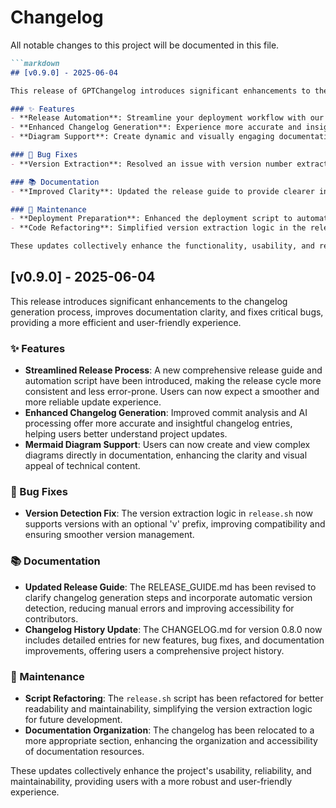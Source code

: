 # Changelog

All notable changes to this project will be documented in this file.

```markdown
```markdown
## [v0.9.0] - 2025-06-04

This release of GPTChangelog introduces significant enhancements to the changelog generation process, making it more user-friendly and efficient. Users will benefit from improved automation, documentation, and visualization capabilities.

### ✨ Features  
- **Release Automation**: Streamline your deployment workflow with our new release guide and automation script, reducing manual effort and minimizing errors in the release process.
- **Enhanced Changelog Generation**: Experience more accurate and insightful changelogs thanks to improved commit analysis and AI processing, making it easier to understand project updates.
- **Diagram Support**: Create dynamic and visually engaging documentation with new support for mermaid diagrams, enhancing the clarity and appeal of your project documentation.

### 🐛 Bug Fixes
- **Version Extraction**: Resolved an issue with version number extraction in our release script, ensuring compatibility with various versioning formats and preventing potential deployment errors.

### 📚 Documentation
- **Improved Clarity**: Updated the release guide to provide clearer instructions for changelog generation and user interaction, facilitating smoother contributions and project management.

### 🔧 Maintenance
- **Deployment Preparation**: Enhanced the deployment script to automatically install necessary build dependencies, ensuring a more reliable and seamless deployment process.
- **Code Refactoring**: Simplified version extraction logic in the release script, improving code readability and maintainability for future updates.

These updates collectively enhance the functionality, usability, and reliability of the GPTChangelog project, ensuring a smoother experience for both developers and end-users.
```


## [v0.9.0] - 2025-06-04

This release introduces significant enhancements to the changelog generation process, improves documentation clarity, and fixes critical bugs, providing a more efficient and user-friendly experience.

### ✨ Features  
- **Streamlined Release Process**: A new comprehensive release guide and automation script have been introduced, making the release cycle more consistent and less error-prone. Users can now expect a smoother and more reliable update experience.
- **Enhanced Changelog Generation**: Improved commit analysis and AI processing offer more accurate and insightful changelog entries, helping users better understand project updates.
- **Mermaid Diagram Support**: Users can now create and view complex diagrams directly in documentation, enhancing the clarity and visual appeal of technical content.

### 🐛 Bug Fixes
- **Version Detection Fix**: The version extraction logic in `release.sh` now supports versions with an optional 'v' prefix, improving compatibility and ensuring smoother version management.

### 📚 Documentation
- **Updated Release Guide**: The RELEASE_GUIDE.md has been revised to clarify changelog generation steps and incorporate automatic version detection, reducing manual errors and improving accessibility for contributors.
- **Changelog History Update**: The CHANGELOG.md for version 0.8.0 now includes detailed entries for new features, bug fixes, and documentation improvements, offering users a comprehensive project history.

### 🔧 Maintenance
- **Script Refactoring**: The `release.sh` script has been refactored for better readability and maintainability, simplifying the version extraction logic for future development.
- **Documentation Organization**: The changelog has been relocated to a more appropriate section, enhancing the organization and accessibility of documentation resources.

These updates collectively enhance the project's usability, reliability, and maintainability, providing users with a more robust and user-friendly experience.
```